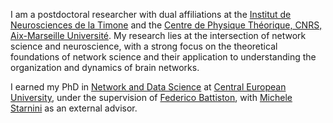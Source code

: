 
I am a postdoctoral researcher with dual affiliations at the [Institut de Neurosciences de la Timone](https://www.int.univ-amu.fr/) and the [Centre de Physique Théorique, CNRS, Aix-Marseille Université](https://www.cpt.univ-mrs.fr/). My research lies at the intersection of network science and neuroscience, with a strong focus on the theoretical foundations of network science and their application to understanding the organization and dynamics of brain networks.  

I earned my PhD in [Network and Data Science](https://networkdatascience.ceu.edu/) at [Central European University](https://www.ceu.edu/), under the supervision of [Federico Battiston](https://scholar.google.com/citations?hl=it&user=aDf1nroAAAAJ&view_op=list_works&sortby=pubdate), with [Michele Starnini](https://scholar.google.com/citations?user=duBif0oAAAAJ&hl=en) as an external advisor. 
<!-- 
# Write your biography here. Tell the world about yourself. Link to your favorite [subreddit](http://reddit.com). You can put a picture in, too. The code is already in, just name your picture `prof_pic.jpg` and put it in the `img/` folder.

# Put your address / P.O. box / other info right below your picture. You can also disable any these elements by editing `profile` property of the YAML header of your `_pages/about.md`. Edit `_bibliography/papers.bib` and Jekyll will render your [publications page](/al-folio/publications/) automatically.

# Link to your social media connections, too. This theme is set up to use [Font Awesome icons](http://fortawesome.github.io/Font-Awesome/) and [Academicons](https://jpswalsh.github.io/academicons/), like the ones below. Add your Facebook, Twitter, LinkedIn, Google Scholar, or just disable all of them. -->